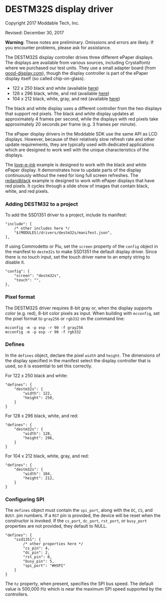# DESTM32S display driver
Copyright 2017 Moddable Tech, Inc.

Revised: December 30, 2017

**Warning**: These notes are preliminary. Omissions and errors are likely. If you encounter problems, please ask for assistance.

The DESTM32S display controller drives three different ePaper displays. The displays are available from various sources, including Crystalfontz where we purchased our test units. They use a small adapter board (from [good-display.com](http://www.good-display.com/products_detail/productId=327.html)), though the display controller is part of the ePaper display itself (so called chip-on-glass).

- 122 x 250 black and white (available [here](https://www.crystalfontz.com/product/cfap122250a00213-epaper-display-122x250-eink))
- 128 x 296 black, white, and red (available [here](https://www.crystalfontz.com/product/cfap128296d00290-128x296-epaper-display))
- 104 x 212 black, white, gray, and red (available [here](https://www.crystalfontz.com/product/cfap104212b00213-epaper-104x212-eink))

The black and white display uses a different controller from the two displays that support red pixels. The black and white display updates at approximately 4 frames per second, while the displays with red pixels take approximately 20 seconds per frame (e.g. 3 frames per minute).

The ePaper display drivers in the Moddable SDK use the same API as LCD displays. However, because of their relatively slow refresh rate and other update requirements, they are typically used with dedicated applications which are designed to work well with the unique characteristics of the displays.

The [love-e-ink](../../../examples/piu/love-e-ink) example is designed to work with the black and white ePaper display. It demonstrates how to update parts of the display continuously without the need for long full screen refreshes. The [redandblack](../../../examples/drivers/redandblack) example is designed to work with ePaper displays that have red pixels. It cycles through a slide show of images that contain black, white, and red pixels.

### Adding DESTM32 to a project
To add the SSD1351 driver to a project, include its manifest:

	"include": [
		/* other includes here */
		"$(MODULES)/drivers/destm32s/manifest.json",
	],

If using Commodetto or Piu, set the `screen` property of the `config` object in the manifest to `destm32s` to make SSD1351 the default display driver. Since there is no touch input, set the touch driver name to an empty string to disable it.

	"config": {
		"screen": "destm32s",
		"touch": "",
	},

### Pixel format
The DESTM32S driver requires 8-bit gray or, when the display supports color (e.g. red), 8-bit color pixels as input. When building with `mcconfig`, set the pixel format to `gray256` or `rgb332` on the command line:

	mcconfig -m -p esp -r 90 -f gray256
	mcconfig -m -p esp -r 90 -f rgb332

### Defines
In the `defines` object, declare the pixel `width` and `height`. The dimensions of the display specified in the manifest select the display controller that is used, so it is essential to set this correctly.

For 122 x 250 black and white:

	"defines": {
		"destm32s": {
			"width": 122,
			"height": 250,
		}
	}

For 128 x 296 black, white, and red:

	"defines": {
		"destm32s": {
			"width": 128,
			"height": 296,
		}
	}

For 104 x 212 black, white, gray, and red:

	"defines": {
		"destm32s": {
			"width": 104,
			"height": 212,
		}
	}

### Configuring SPI
The `defines` object must contain the `spi_port`, along with the `DC`, `CS`, and `BUSY`. pin numbers. If a `RST` pin is provided, the device will be reset when the constructor is invoked. If the `cs_port`, `dc_port`, `rst_port`, or `busy_port` properties are not provided, they default to NULL. 

	"defines": {
		"ssd1351": {
			/* other properties here */	
			"cs_pin": 4,
			"dc_pin": 2,
			"rst_pin": 0,
			"busy_pin": 5,
			"spi_port": "#HSPI"
		}
	}

The `hz` property, when present, specifies the SPI bus speed. The default value is 500,000 Hz which is near the maximum SPI speed supported by the controllers.
